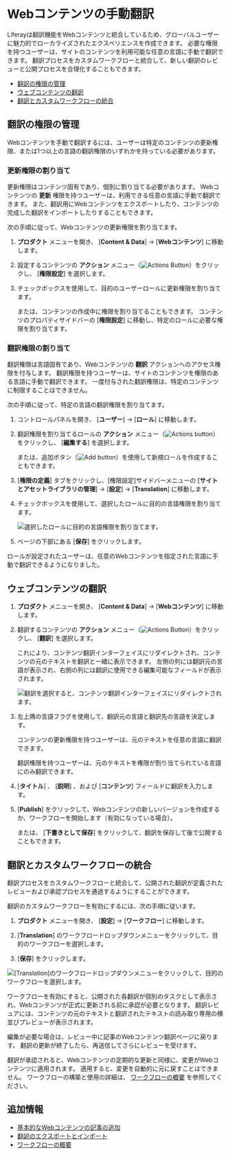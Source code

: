 # Webコンテンツの手動翻訳

Liferayは翻訳機能をWebコンテンツと統合しているため、グローバルユーザーに魅力的でローカライズされたエクスペリエンスを作成できます。 必要な権限を持つユーザーは、サイトのコンテンツを利用可能な任意の言語に手動で翻訳できます。 翻訳プロセスをカスタムワークフローと統合して、新しい翻訳のレビューと公開プロセスを合理化することもできます。

  - [翻訳の権限の管理](#managing-permissions-for-translation)
  - [ウェブコンテンツの翻訳](#translating-web-content)
  - [翻訳とカスタムワークフローの統合](#integrating-translations-with-custom-workflows)

<a name="翻訳の権限の管理" />

## 翻訳の権限の管理

Webコンテンツを手動で翻訳するには、ユーザーは特定のコンテンツの更新権限、または1つ以上の言語の翻訳権限のいずれかを持っている必要があります。

### 更新権限の割り当て

更新権限はコンテンツ固有であり、個別に割り当てる必要があります。 Webコンテンツの **更新** 権限を持つユーザーは、利用できる任意の言語に手動で翻訳できます。 また、翻訳用にWebコンテンツをエクスポートしたり、コンテンツの完成した翻訳をインポートしたりすることもできます。

次の手順に従って、Webコンテンツの更新権限を割り当てます。

1. **プロダクト** メニューを開き、 [**Content & Data**] → [**Webコンテンツ**] に移動します。

2.  設定するコンテンツの **アクション** メニュー（![Actions Button ](../../../images/icon-actions.png)）をクリックし、 [**権限設定**] を選択します。

3.  チェックボックスを使用して、目的のユーザーロールに更新権限を割り当てます。

    または、コンテンツの作成中に権限を割り当てることもできます。 コンテンツのプロパティサイドバーの [**権限設定**] に移動し、特定のロールに必要な権限を割り当てます。

### 翻訳権限の割り当て

翻訳権限は言語固有であり、Webコンテンツの **翻訳** アクションへのアクセス権限を付与します。 翻訳権限を持つユーザーは、サイトのコンテンツを権限のある言語に手動で翻訳できます。 一度付与された翻訳権限は、特定のコンテンツに制限することはできません。

次の手順に従って、特定の言語の翻訳権限を割り当てます。

1.  コントロールパネルを開き、 [**ユーザー**] → [**ロール**] に移動します。

2.  翻訳権限を割り当てるロールの **アクション** メニュー（![Actions button](../../../images/icon-actions.png)）をクリックし、 [**編集する**] を選択します。

    または、追加ボタン（![Add button](../../../images/icon-add.png)）を使用して新規ロールを作成することもできます。

3. [**権限の定義**] タブをクリックし、[権限設定]サイドバーメニューの [**サイトとアセットライブラリの管理**] → [**設定**] → [**Translation**] に移動します。

4.  チェックボックスを使用して、選択したロールに目的の言語権限を割り当てます。

    ![選択したロールに目的の言語権限を割り当てます。](./manually-translating-web-content/images/01.png)

5.  ページの下部にある [**保存**] をクリックします。

ロールが設定されたユーザーは、任意のWebコンテンツを指定された言語に手動で翻訳できるようになりました。

<a name="ウェブコンテンツの翻訳" />

## ウェブコンテンツの翻訳

1. **プロダクト** メニューを開き、 [**Content & Data**] → [**Webコンテンツ**] に移動します。

2.  翻訳するコンテンツの **アクション** メニュー（![Actions Button ](../../../images/icon-actions.png)）をクリックし、 [**翻訳**] を選択します。

    これにより、コンテンツ翻訳インターフェイスにリダイレクトされ、コンテンツの元のテキストを翻訳と一緒に表示できます。 左側の列には翻訳元の言語が表示され、右側の列には翻訳に使用できる編集可能なフィールドが表示されます。

    ![翻訳を選択すると、コンテンツ翻訳インターフェイスにリダイレクトされます。](./manually-translating-web-content/images/02.png)

3.  左上隅の言語フラグを使用して、翻訳元の言語と翻訳先の言語を決定します。

    コンテンツの更新権限を持つユーザーは、元のテキストを任意の言語に翻訳できます。

    翻訳権限を持つユーザーは、元のテキストを権限が割り当てられている言語にのみ翻訳できます。

4. [**タイトル**] 、 [**説明**] 、および [**コンテンツ**] フィールドに翻訳を入力します。

5. [**Publish**] をクリックして、Webコンテンツの新しいバージョンを作成するか、ワークフローを開始します（有効になっている場合）。

    または、 [**下書きとして保存**] をクリックして、翻訳を保存して後で公開することもできます。

<a name="翻訳とカスタムワークフローの統合" />

## 翻訳とカスタムワークフローの統合

翻訳プロセスをカスタムワークフローと統合して、公開された翻訳が定義されたレビューおよび承認プロセスを通過するようにすることができます。

翻訳のカスタムワークフローを有効にするには、次の手順に従います。

1. **プロダクト** メニューを開き、 [**設定**] → [**ワークフロー**] に移動します。

2. [**Translation**] のワークフロードロップダウンメニューをクリックして、目的のワークフローを選択します。

3. [**保存**] をクリックします。

![ [Translation]のワークフロードロップダウンメニューをクリックして、目的のワークフローを選択します。](./manually-translating-web-content/images/03.png)

ワークフローを有効にすると、公開された各翻訳が個別のタスクとして表示され、Webコンテンツが正式に更新される前に承認が必要となります。 翻訳レビュアには、コンテンツの元のテキストと翻訳されたテキストの読み取り専用の横並びプレビューが表示されます。

編集が必要な場合は、レビュー中に記事のWebコンテンツ翻訳ページに戻ります。 翻訳の更新が終了したら、再送信してさらにレビューを受けます。

翻訳が承認されると、Webコンテンツの定期的な更新と同様に、変更がWebコンテンツに適用されます。 適用すると、変更を自動的に元に戻すことはできません。 ワークフローの構築と使用の詳細は、 [ワークフローの概要](../../../process-automation/workflow/introduction-to-workflow.md) を参照してください。

<a name="追加情報" />

## 追加情報

  - [基本的なWebコンテンツの記事の追加](../web-content-articles/adding-a-basic-web-content-article.md)
  - [翻訳のエクスポートとインポート](./exporting-and-importing-translations.md)
  - [ワークフローの概要](../../../process-automation/workflow/introduction-to-workflow.md)

